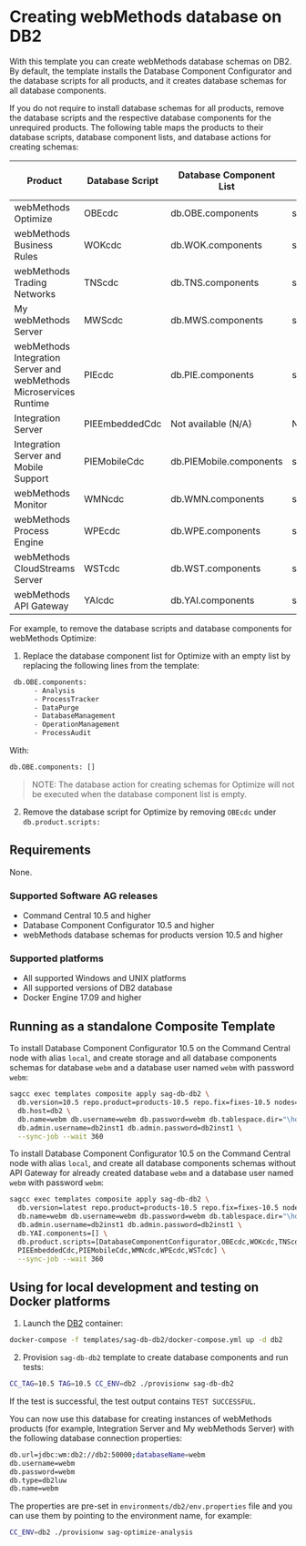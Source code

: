 <!--
 Copyright (c) 2011-2019 Software AG, Darmstadt, Germany and/or Software AG USA Inc.,
 Reston, VA, USA, and/or its subsidiaries and/or its affiliates and/or their licensors.

 SPDX-License-Identifier: Apache-2.0

   Licensed under the Apache License, Version 2.0 (the "License");
   you may not use this file except in compliance with the License.
   You may obtain a copy of the License at

       http://www.apache.org/licenses/LICENSE-2.0

   Unless required by applicable law or agreed to in writing, software
   distributed under the License is distributed on an "AS IS" BASIS,
   WITHOUT WARRANTIES OR CONDITIONS OF ANY KIND, either express or implied.
   See the License for the specific language governing permissions and
   limitations under the License.
-->

# Creating webMethods database on DB2

With this template you can create webMethods database schemas on DB2. By default, the template installs the Database Component Configurator and the database scripts for all products, and it creates database schemas for all database components.

If you do not require to install database schemas for all products, remove the database scripts and the respective database components for the unrequired products. The following table maps the products to their database scripts, database component lists, and database actions for creating schemas:

Product | Database Script | Database Component List | Database Action for Creating Schemas
--------------------|----------|---------------------|------------------
webMethods Optimize  |OBEcdc  |  db.OBE.components | schemas.OBE
webMethods Business Rules | WOKcdc|  db.WOK.components | schemas.WOK
webMethods Trading Networks | TNScdc  |  db.TNS.components | schemas.TNS
My webMethods Server | MWScdc| db.MWS.components | schemas.MWS
webMethods Integration Server and webMethods Microservices Runtime | PIEcdc | db.PIE.components | schemas.PIE
Integration Server | PIEEmbeddedCdc | Not available (N/A) | N/A
Integration Server and Mobile Support | PIEMobileCdc | db.PIEMobile.components | schemas.PIEMobile
webMethods Monitor | WMNcdc | db.WMN.components | schemas.WMN
webMethods Process Engine | WPEcdc| db.WPE.components | schemas.WPE
webMethods CloudStreams Server | WSTcdc| db.WST.components | schemas.WST
webMethods API Gateway | YAIcdc| db.YAI.components | schemas.YAI

For example, to remove the database scripts and database components for webMethods Optimize:
1. Replace the database component list for Optimize with an empty list by replacing the following lines from the template:
```bash
 db.OBE.components: 
      - Analysis
      - ProcessTracker
      - DataPurge
      - DatabaseManagement
      - OperationManagement
      - ProcessAudit
```
With:
```bash
db.OBE.components: []
```
>NOTE: The database action for creating schemas for Optimize will not be executed when the database component list is empty.
2. Remove the database script for Optimize by removing `OBEcdc` under `db.product.scripts:`

## Requirements

None.

### Supported Software AG releases

* Command Central 10.5 and higher
* Database Component Configurator 10.5 and higher
* webMethods database schemas for products version 10.5 and higher

### Supported platforms

* All supported Windows and UNIX platforms
* All supported versions of DB2 database   
* Docker Engine 17.09 and higher

## Running as a standalone Composite Template

To install Database Component Configurator 10.5 on the Command Central node with alias `local`, and create storage and all database components schemas for database `webm` and a database user named `webm` with password `webm`:

```bash
sagcc exec templates composite apply sag-db-db2 \
  db.version=10.5 repo.product=products-10.5 repo.fix=fixes-10.5 nodes=local \
  db.host=db2 \
  db.name=webm db.username=webm db.password=webm db.tablespace.dir="\home\sag\db2\webm" \
  db.admin.username=db2inst1 db.admin.password=db2inst1 \
  --sync-job --wait 360
```

To install Database Component Configurator 10.5 on the Command Central node with alias `local`, and create all database components schemas without API Gateway for already created database `webm` and a database user named `webm` with password `webm`:

```bash
sagcc exec templates composite apply sag-db-db2 \
  db.version=latest repo.product=products-10.5 repo.fix=fixes-10.5 nodes=local \
  db.name=webm db.username=webm db.password=webm db.tablespace.dir="\home\sag\db2\webm" \
  db.admin.username=db2inst1 db.admin.password=db2inst1 \
  db.YAI.components=[] \
  db.product.scripts=[DatabaseComponentConfigurator,OBEcdc,WOKcdc,TNScdc,MWScdc,PIEcdc, \             
  PIEEmbeddedCdc,PIEMobileCdc,WMNcdc,WPEcdc,WSTcdc] \
  --sync-job --wait 360
```

## Using for local development and testing on Docker platforms

1. Launch the [DB2](https://hub.docker.com/r/ibmcom/db2) container:

```bash
docker-compose -f templates/sag-db-db2/docker-compose.yml up -d db2
```

2. Provision `sag-db-db2` template to create database components and run tests:

```bash
CC_TAG=10.5 TAG=10.5 CC_ENV=db2 ./provisionw sag-db-db2
```

If the test is successful, the test output contains `TEST SUCCESSFUL`.

You can now use this database for creating instances of webMethods products (for example, Integration Server and My webMethods Server) with the following database connection properties:

```bash
db.url=jdbc:wm:db2://db2:50000;databaseName=webm
db.username=webm
db.password=webm
db.type=db2luw
db.name=webm
```

The properties are pre-set in `environments/db2/env.properties` file and you can use them by pointing to the environment name, for example:

```bash
CC_ENV=db2 ./provisionw sag-optimize-analysis
```

